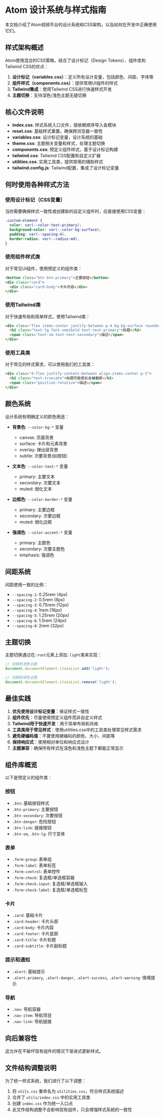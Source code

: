 # Atom 设计系统与样式指南

本文档介绍了Atom视频平台的设计系统和CSS架构，以及如何在开发中正确使用它们。

## 样式架构概述

Atom使用混合的CSS策略，结合了设计标记（Design Tokens）、组件库和Tailwind CSS的优点：

1. **设计标记（variables.css）**：定义所有设计变量，包括颜色、间距、字体等
2. **组件样式（components.css）**：提供常用UI组件的样式
3. **Tailwind集成**：使用Tailwind CSS进行快速样式开发
4. **主题切换**：支持深色/浅色主题无缝切换

## 核心文件说明

- **index.css**: 样式系统入口文件，按依赖顺序导入各模块
- **reset.css**: 基础样式重置，确保跨浏览器一致性
- **variables.css**: 设计标记变量，设计系统的基础
- **theme.css**: 主题相关变量和样式，处理主题切换
- **components.css**: 预定义组件样式，基于设计标记构建
- **tailwind.css**: Tailwind CSS配置和自定义扩展
- **utilities.css**: 实用工具类，提供常用的辅助样式
- **tailwind.config.js**: Tailwind配置，集成了设计标记变量

## 何时使用各种样式方法

### 使用设计标记（CSS变量）

当你需要确保样式一致性或创建新的自定义组件时，应直接使用CSS变量：

```css
.custom-element {
  color: var(--color-text-primary);
  background-color: var(--color-bg-surface);
  padding: var(--spacing-4);
  border-radius: var(--radius-md);
}
```

### 使用组件样式类

对于常见UI组件，使用预定义的组件类：

```html
<button class="btn btn-primary">主要按钮</button>
<div class="card">
  <div class="card-body">卡片内容</div>
</div>
```

### 使用Tailwind类

对于快速布局和简单样式，使用Tailwind类：

```html
<div class="flex items-center justify-between p-4 bg-bg-surface rounded-lg">
  <h2 class="text-lg font-semibold text-text-primary">标题</h2>
  <span class="text-sm text-text-secondary">描述</span>
</div>
```

### 使用工具类

对于常见的样式需求，可以使用我们的工具类：

```html
<div class="d-flex justify-content-between align-items-center p-3">
  <h2 class="text-truncate">标题可能很长会被截断</h2>
  <span class="position-relative">描述</span>
</div>
```

## 颜色系统

设计系统有明确定义的颜色用途：

- **背景色**: `--color-bg-*` 变量
  - canvas: 页面背景
  - surface: 卡片和元素背景
  - overlay: 弹出层背景
  - subtle: 次要背景(如按钮)
  
- **文本色**: `--color-text-*` 变量
  - primary: 主要文本
  - secondary: 次要文本
  - muted: 弱化文本
  
- **边框色**: `--color-border-*` 变量
  - primary: 主要边框
  - secondary: 次要边框
  - muted: 弱化边框
  
- **强调色**: `--color-accent-*` 变量
  - primary: 主题色
  - secondary: 次要主题色
  - emphasis: 强调色

## 间距系统

间距使用一致的比例：

- `--spacing-1`: 0.25rem (4px)
- `--spacing-2`: 0.5rem (8px)
- `--spacing-3`: 0.75rem (12px)
- `--spacing-4`: 1rem (16px)
- `--spacing-5`: 1.25rem (20px)
- `--spacing-6`: 1.5rem (24px)
- `--spacing-8`: 2rem (32px)

## 主题切换

主题切换通过在`:root`元素上添加`.light`类来实现：

```js
// 切换到浅色主题
document.documentElement.classList.add('light');

// 切换到深色主题
document.documentElement.classList.remove('light');
```

## 最佳实践

1. **优先使用设计标记变量**：保证样式一致性
2. **组件优先**：尽量使用预定义组件而非自定义样式
3. **Tailwind用于快速开发**：用于简单布局和风格
4. **工具类用于常见样式**：使用utilities.css中的工具类处理常见样式需求
5. **避免硬编码值**：不要使用硬编码的颜色、大小、间距等
6. **保持响应式**：使用相对单位和响应式设计
7. **主题兼容**：确保所有样式在深色和浅色主题下都能正常显示

## 组件库概览

以下是预定义的组件类：

### 按钮

- `.btn`: 基础按钮样式
- `.btn-primary`: 主要按钮
- `.btn-secondary`: 次要按钮
- `.btn-danger`: 危险按钮
- `.btn-link`: 链接按钮
- `.btn-sm`, `.btn-lg`: 尺寸变体

### 表单

- `.form-group`: 表单组
- `.form-label`: 表单标签
- `.form-control`: 表单控件
- `.form-check`: 复选框/单选框容器
- `.form-check-input`: 复选框/单选框输入
- `.form-check-label`: 复选框/单选框标签

### 卡片

- `.card`: 基础卡片
- `.card-header`: 卡片头部
- `.card-body`: 卡片内容
- `.card-footer`: 卡片底部
- `.card-title`: 卡片标题
- `.card-subtitle`: 卡片副标题

### 提示和通知

- `.alert`: 基础提示
- `.alert-primary`, `.alert-danger`, `.alert-success`, `.alert-warning`: 情境提示

### 导航

- `.nav`: 导航容器
- `.nav-item`: 导航项目
- `.nav-link`: 导航链接

## 向后兼容性

这允许在不破坏现有组件的情况下渐进式更新样式。

## 文件结构调整说明

为了统一样式系统，我们进行了以下调整：

1. 将 `utils.css` 重命名为 `utilities.css`，符合样式系统描述
2. 合并了 `utils/index.css` 中的实用工具类
3. 创建 `index.css` 作为统一入口点
4. 此文件结构调整不会影响现有组件，只会增强样式系统的一致性